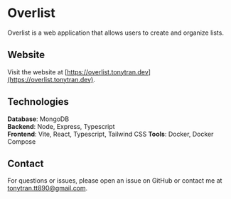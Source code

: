 # Overlist

Overlist is a web application that allows users to create and organize lists.

## Website

Visit the website at [https://overlist.tonytran.dev](https://overlist.tonytran.dev).

## Technologies

**Database**: MongoDB  
**Backend**: Node, Express, Typescript  
**Frontend**: Vite, React, Typescript, Tailwind CSS
**Tools**: Docker, Docker Compose

## Contact

For questions or issues, please open an issue on GitHub or contact me at [tonytran.tt890@gmail.com](mailto:tonytran.tt890@gmail.com).
